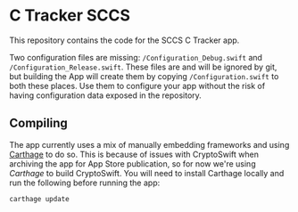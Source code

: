 C Tracker SCCS
==============

This repository contains the code for the SCCS C Tracker app.

Two configuration files are missing: `/Configuration_Debug.swift` and `/Configuration_Release.swift`.
These files are and will be ignored by git, but building the App will create them by copying `/Configuration.swift` to both these places.
Use them to configure your app without the risk of having configuration data exposed in the repository.


Compiling
---------

The app currently uses a mix of manually embedding frameworks and using [Carthage](https://github.com/Carthage/Carthage#installing-carthage) to do so.
This is because of issues with CryptoSwift when archiving the app for App Store publication, so for now we're using _Carthage_ to build CryptoSwift.
You will need to install Carthage locally and run the following before running the app:

    carthage update
